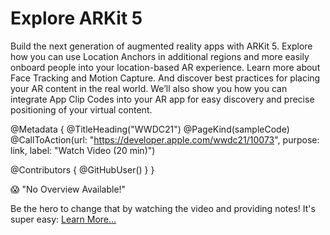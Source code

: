 # Explore ARKit 5

Build the next generation of augmented reality apps with ARKit 5. Explore how you can use Location Anchors in additional regions and more easily onboard people into your location-based AR experience. Learn more about Face Tracking and Motion Capture. And discover best practices for placing your AR content in the real world. We’ll also show you how you can integrate App Clip Codes into your AR app for easy discovery and precise positioning of your virtual content.

@Metadata {
   @TitleHeading("WWDC21")
   @PageKind(sampleCode)
   @CallToAction(url: "https://developer.apple.com/wwdc21/10073", purpose: link, label: "Watch Video (20 min)")

   @Contributors {
      @GitHubUser(<replace this with your GitHub handle>)
   }
}

😱 "No Overview Available!"

Be the hero to change that by watching the video and providing notes! It's super easy:
 [Learn More…](https://wwdcnotes.com/documentation/wwdcnotes/contributing)
